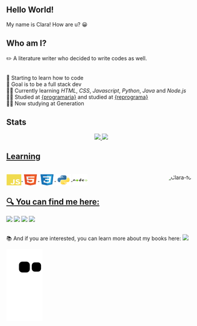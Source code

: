 ## Hello World!
My name is Clara! How are u? :grinning:	

## Who am I?
:pencil2:	A literature writer who decided to write codes as well.

## 

:baby: Starting to learn how to code <br>
:dart:	Goal is to be a full stack dev <br> 
:woman_technologist:	Currently learning *HTML*, *CSS*, *Javascript*, *Python*, *Java* and *Node.js* <br>
:woman_student:	Studied at [{programaria}](https://www.programaria.org/) and studied at [{reprograma}](https://reprograma.com.br/) <br>
:woman_student: Now studying at Generation 

## Stats

<div align="center">
  <a href="https://linkedin.com/in/clarasavelli">
  <img height="150em" src="https://github-readme-stats.vercel.app/api?username=claraguta"/>
  <img height="150em" src="https://github-readme-stats.vercel.app/api/top-langs/?username=claraguta"/>
</div>

 
 ## Learning
<div style="display: inline_block"><br>
  <img align="center" alt="Clara-Js" height="30" width="40" src="https://raw.githubusercontent.com/devicons/devicon/master/icons/javascript/javascript-plain.svg">
  <img align="center" alt="Clara-HTML" height="30" width="40" src="https://raw.githubusercontent.com/devicons/devicon/master/icons/html5/html5-original.svg">
  <img align="center" alt="Clara-CSS" height="30" width="40" src="https://raw.githubusercontent.com/devicons/devicon/master/icons/css3/css3-original.svg">
  <img align="center" alt="Clara-Python" height="30" width="40" src="https://raw.githubusercontent.com/devicons/devicon/master/icons/python/python-original.svg">
  <img align="center" alt="Clara-NodeJs" height="30" width="40" src="https://raw.githubusercontent.com/devicons/devicon/master/icons/nodejs/nodejs-original-wordmark.svg">

   <img align="right" alt="Clara-foto" height="150" style="border-radius:50px" src="https://i.makeagif.com/media/3-21-2022/hHDy5l.gif">
 
## :mag:	You can find me here:
 
 <div> 
  <a href="https://www.twitter.com/claraguta"><img src="https://img.shields.io/badge/Twitter-1DA1F2?style=for-the-badge&logo=twitter&logoColor=white" target="_blank"></a>
  <a href="mailto:draclarasavelli@gmail.com"><img src="https://img.shields.io/badge/Gmail-D14836?style=for-the-badge&logo=gmail&logoColor=white" target="_blank"></a>
  <a href="https://www.linkedin.com/in/clarasavelli" target="_blank"><img src="https://img.shields.io/badge/LinkedIn-0077B5?style=for-the-badge&logo=linkedin&logoColor=white" target="_blank"></a>  
  <a href="https://instagram.com/claraguta" target="_blank"><img src="https://img.shields.io/badge/-Instagram-%23E4405F?style=for-the-badge&logo=instagram&logoColor=white" target="_blank"></a>

  
</div>
 
 ##
 :books:	And if you are interested, you can learn more about my books here:
  <a href="https://www.clarasavelli.com"><img src="https://img.shields.io/website?down_color=pink&up_color=purple&up_message=official%20website&url=https%3A%2F%2Fwww.clarasavelli.com" target="_blank"></a>

  
![Snake animation](https://github.com/rafaballerini/rafaballerini/blob/output/github-contribution-grid-snake.svg)
  
